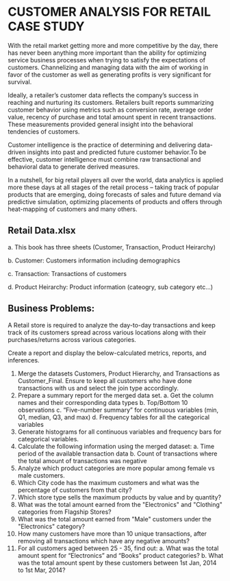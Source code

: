 # CUSTOMER ANALYSIS FOR RETAIL CASE STUDY
With the retail market getting more and more competitive by the day, there has never been anything more important than the ability for optimizing service business processes when trying to satisfy the expectations of customers. Channelizing and managing data with the aim of working in favor of the customer as well as generating profits is very significant for survival.

Ideally, a retailer’s customer data reflects the company’s success in reaching and nurturing its customers. Retailers built reports summarizing customer behavior using metrics such as conversion rate, average order value, recency of purchase and total amount spent in recent transactions. These measurements provided general insight into the behavioral tendencies of customers.

Customer intelligence is the practice of determining and delivering data-driven insights into past and predicted future customer behavior.To be effective, customer intelligence must combine raw transactional and behavioral data to generate derived measures.

In a nutshell, for big retail players all over the world, data analytics is applied more these days at all stages of the retail process – taking track of popular products that are emerging, doing forecasts of sales and future demand via predictive simulation, optimizing placements of products and offers through heat-mapping of customers and many others.

## Retail Data.xlsx
a. This book has three sheets (Customer, Transaction, Product Heirarchy)

b. Customer: Customers information including demographics

c. Transaction: Transactions of customers

d. Product Heirarchy: Product information (cateogry, sub category etc...)

## Business Problems:
A Retail store is required to analyze the day-to-day transactions and keep track of its customers spread across various locations along with their purchases/returns across various categories.

Create a report and display the below-calculated metrics, reports, and inferences.

1.	Merge the datasets Customers, Product Hierarchy, and Transactions as Customer_Final. Ensure to keep all customers who have done transactions with us and select the join type accordingly.
2.	Prepare a summary report for the merged data set. a. Get the column names and their corresponding data types b. Top/Bottom 10 observations c. “Five-number summary” for continuous variables (min, Q1, median, Q3, and max) d. Frequency tables for all the categorical variables
3.	Generate histograms for all continuous variables and frequency bars for categorical variables.
4.	Calculate the following information using the merged dataset: a. Time period of the available transaction data b. Count of transactions where the total amount of transactions was negative
5.	Analyze which product categories are more popular among female vs male customers.
6.	Which City code has the maximum customers and what was the percentage of customers from that city?
7.	Which store type sells the maximum products by value and by quantity?
8.	What was the total amount earned from the "Electronics" and "Clothing" categories from Flagship Stores?
9.	What was the total amount earned from "Male" customers under the "Electronics" category?
10.	How many customers have more than 10 unique transactions, after removing all transactions which have any negative amounts?
11.	For all customers aged between 25 - 35, find out: a. What was the total amount spent for “Electronics” and “Books” product categories? b. What was the total amount spent by these customers between 1st Jan, 2014 to 1st Mar, 2014?

